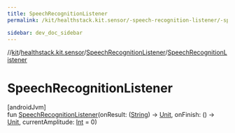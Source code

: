 ```yaml
---
title: SpeechRecognitionListener
permalink: /kit/healthstack.kit.sensor/-speech-recognition-listener/-speech-recognition-listener.html

sidebar: dev_doc_sidebar
---
```

//[kit](../../../index.html)/[healthstack.kit.sensor](../index.html)/[SpeechRecognitionListener](index.html)/[SpeechRecognitionListener](-speech-recognition-listener.html)



# SpeechRecognitionListener



[androidJvm]\
fun [SpeechRecognitionListener](-speech-recognition-listener.html)(onResult: ([String](https://kotlinlang.org/api/latest/jvm/stdlib/kotlin/-string/index.html)) -&gt; [Unit](https://kotlinlang.org/api/latest/jvm/stdlib/kotlin/-unit/index.html), onFinish: () -&gt; [Unit](https://kotlinlang.org/api/latest/jvm/stdlib/kotlin/-unit/index.html), currentAmplitude: [Int](https://kotlinlang.org/api/latest/jvm/stdlib/kotlin/-int/index.html) = 0)




